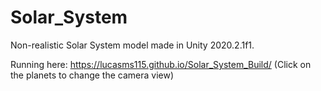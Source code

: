 # Solar_System
Non-realistic Solar System model made in Unity 2020.2.1f1.

Running here: https://lucasms115.github.io/Solar_System_Build/
(Click on the planets to change the camera view)
